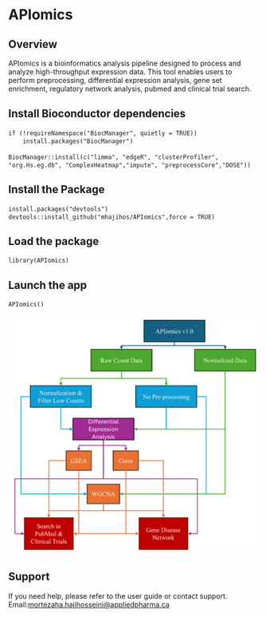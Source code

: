 # APIomics
## Overview
APIomics is a bioinformatics analysis pipeline designed to process and analyze high-throughput expression data. This tool enables users to perform preprocessing, differential expression analysis, gene set enrichment, regulatory network analysis, pubmed and clinical trial search.

## Install Bioconductor dependencies
```
if (!requireNamespace("BiocManager", quietly = TRUE))
    install.packages("BiocManager")

BiocManager::install(c("limma", "edgeR", "clusterProfiler", "org.Hs.eg.db", "ComplexHeatmap","impute", "preprocessCore","DOSE"))
```

## Install the Package
```
install.packages("devtools") 
devtools::install_github("mhajihos/APIomics",force = TRUE)
```

## Load the package
```
library(APIomics)
```

## Launch the app
```
APIomics()
```


![Flowchart](https://github.com/mhajihos/APIomics/raw/master/www/flowchart_test.jpg)

## Support
If you need help, please refer to the user guide or contact support. Email:mortezaha.hajihosseini@appliedpharma.ca


